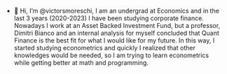- 👋 Hi, I’m @victorsmoreschi, I am an undergrad at Economics and in the last 3 years (2020-2023) I have been studying corporate finance. Nowadays I work at an Asset Backed Investment Fund, but a professor, Dimitri Bianco and an internal analysis for myself concluded that Quant Finance is the best fit for what I would like for my future. In this way, I started studying econometrics and quickly I realized that other knowledges would be needed, so I am trying to learn econometrics while getting better at math and programming.

